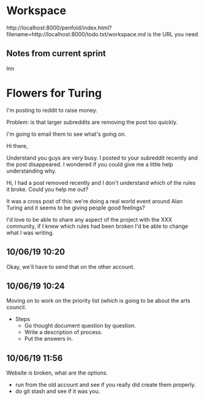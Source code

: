 # Workspace 
http://localhost:8000/penfold/index.html?filename=http://localhost:8000/todo.txt/workspace.md is the URL you need 
##  Notes from current sprint 


lnn 

# Flowers for Turing 
I'm posting to reddit to raise money. 

Problem: is that larger subreddits are removing the post too quickly. 

I'm going to email them to see what's going on. 


Hi there, 

Understand you guys are very busy. I posted to your subreddit recently and the post disappeared. I wondered if you could give me a little help understanding why. 


Hi, I had a post removed recently and I don't understand which of the rules it broke. Could you help me out? 

It was a cross post of this:   we're doing a real world event around Alan Turing and it seems to be giving people good feelings? 

I'd love to be able to share any aspect of the project with the XXX community, if I knew which rules had been broken I'd be able to change what I was writing. 



## 10/06/19 10:20 
Okay, we'll have to send that on the other account. 


## 10/06/19 10:24 
Moving on to work on the priority list (which is going to be about the arts council. 

* Steps 
  * Go thought document question by question. 
  * Write a description of process. 
  * Put the answers in. 



## 10/06/19 11:56 
Website is broken, what are the options. 

* run from the old account and see if you really did create them properly. 
* do git stash and see if it was you. 












